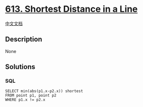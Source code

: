 # [613. Shortest Distance in a Line](https://leetcode.com/problems/shortest-distance-in-a-line)

[中文文档](/solution/0600-0699/0613.Shortest%20Distance%20in%20a%20Line/README.md)

## Description

None

## Solutions

<!-- tabs:start -->

### **SQL**

```
SELECT min(abs(p1.x-p2.x)) shortest
FROM point p1, point p2
WHERE p1.x != p2.x
```

<!-- tabs:end -->
